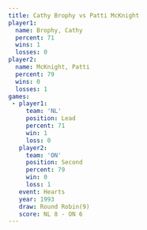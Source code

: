 ```yaml
---
title: Cathy Brophy vs Patti McKnight
player1:               
  name: Brophy, Cathy  
  percent: 71          
  wins: 1              
  losses: 0            
player2:               
  name: McKnight, Patti
  percent: 79          
  wins: 0              
  losses: 1            
games:
 - player1:        
     team: 'NL'    
     position: Lead
     percent: 71   
     win: 1        
     loss: 0       
   player2:          
     team: 'ON'      
     position: Second
     percent: 79     
     win: 0          
     loss: 1         
   event: Hearts       
   year: 1993          
   draw: Round Robin(9)
   score: NL 8 - ON 6  
---
```

